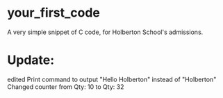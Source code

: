 # your_first_code
A very simple snippet of C code, for Holberton School's admissions.

# Update: 
edited Print command to output "Hello Holberton" instead of "Holberton"
Changed counter from Qty: 10 to Qty: 32
